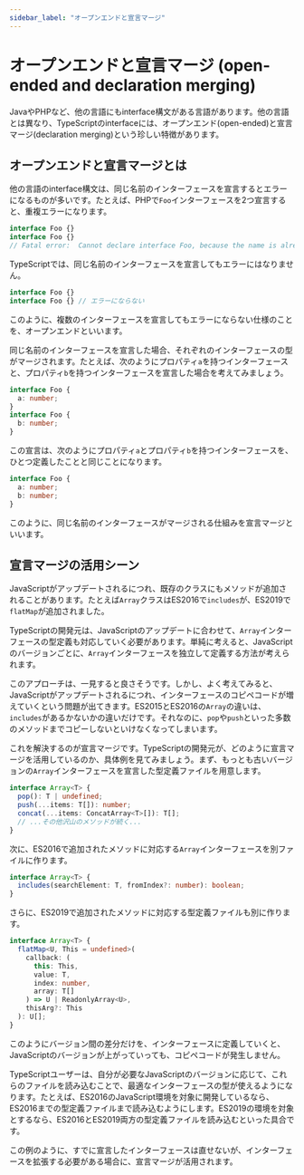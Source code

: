 ```yaml
---
sidebar_label: "オープンエンドと宣言マージ"
---
```


# オープンエンドと宣言マージ (open-ended and declaration merging)

JavaやPHPなど、他の言語にもinterface構文がある言語があります。他の言語とは異なり、TypeScriptのinterfaceには、オープンエンド(open-ended)と宣言マージ(declaration merging)という珍しい特徴があります。

## オープンエンドと宣言マージとは

他の言語のinterface構文は、同じ名前のインターフェースを宣言するとエラーになるものが多いです。たとえば、PHPで`Foo`インターフェースを2つ宣言すると、重複エラーになります。

```php title="PHP"
interface Foo {}
interface Foo {}
// Fatal error:  Cannot declare interface Foo, because the name is already in use in...
```

TypeScriptでは、同じ名前のインターフェースを宣言してもエラーにはなりません。

```ts twoslash
interface Foo {}
interface Foo {} // エラーにならない
```

このように、複数のインターフェースを宣言してもエラーにならない仕様のことを、オープンエンドといいます。

同じ名前のインターフェースを宣言した場合、それぞれのインターフェースの型がマージされます。たとえば、次のようにプロパティ`a`を持つインターフェースと、プロパティ`b`を持つインターフェースを宣言した場合を考えてみましょう。

```ts twoslash
interface Foo {
  a: number;
}
interface Foo {
  b: number;
}
```

この宣言は、次のようにプロパティ`a`とプロパティ`b`を持つインターフェースを、ひとつ定義したことと同じことになります。

```ts twoslash
interface Foo {
  a: number;
  b: number;
}
```

このように、同じ名前のインターフェースがマージされる仕組みを宣言マージといいます。

## 宣言マージの活用シーン

JavaScriptがアップデートされるにつれ、既存のクラスにもメソッドが追加されることがあります。たとえば`Array`クラスはES2016で`includes`が、ES2019で`flatMap`が追加されました。

TypeScriptの開発元は、JavaScriptのアップデートに合わせて、`Array`インターフェースの型定義も対応していく必要があります。単純に考えると、JavaScriptのバージョンごとに、`Array`インターフェースを独立して定義する方法が考えられます。

このアプローチは、一見すると良さそうです。しかし、よく考えてみると、JavaScriptがアップデートされるにつれ、インターフェースのコピペコードが増えていくという問題が出てきます。ES2015とES2016の`Array`の違いは、`includes`があるかないかの違いだけです。それなのに、`pop`や`push`といった多数のメソッドまでコピーしないといけなくなってしまいます。

これを解決するのが宣言マージです。TypeScriptの開発元が、どのように宣言マージを活用しているのか、具体例を見てみましょう。まず、もっとも古いバージョンの`Array`インターフェースを宣言した型定義ファイルを用意します。

```ts twoslash title="最も古いバージョンのArrayインターフェース"
interface Array<T> {
  pop(): T | undefined;
  push(...items: T[]): number;
  concat(...items: ConcatArray<T>[]): T[];
  // ...その他沢山のメソッドが続く...
}
```

次に、ES2016で追加されたメソッドに対応する`Array`インターフェースを別ファイルに作ります。

```ts title="ES2016.array.d.ts" twoslash
interface Array<T> {
  includes(searchElement: T, fromIndex?: number): boolean;
}
```

さらに、ES2019で追加されたメソッドに対応する型定義ファイルも別に作ります。

```ts title="ES2019.array.d.ts" twoslash
interface Array<T> {
  flatMap<U, This = undefined>(
    callback: (
      this: This,
      value: T,
      index: number,
      array: T[]
    ) => U | ReadonlyArray<U>,
    thisArg?: This
  ): U[];
}
```

このようにバージョン間の差分だけを、インターフェースに定義していくと、JavaScriptのバージョンが上がっていっても、コピペコードが発生しません。

TypeScriptユーザーは、自分が必要なJavaScriptのバージョンに応じて、これらのファイルを読み込むことで、最適なインターフェースの型が使えるようになります。たとえば、ES2016のJavaScript環境を対象に開発しているなら、ES2016までの型定義ファイルまで読み込むようにします。ES2019の環境を対象とするなら、ES2016とES2019両方の型定義ファイルを読み込むといった具合です。

この例のように、すでに宣言したインターフェースは直せないが、インターフェースを拡張する必要がある場合に、宣言マージが活用されます。
